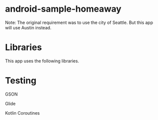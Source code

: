 # android-sample-homeaway

Note: The original requirement was to use the city of Seattle. But this app will use Austin instead.

# Libraries

This app uses the following libraries.


# Testing

GSON

Glide

Kotlin Coroutines
